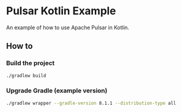 # Pulsar Kotlin Example

An example of how to use Apache Pulsar in Kotlin.

## How to

### Build the project

```bash
./gradlew build

```

### Upgrade Gradle (example version)

```bash
./gradlew wrapper --gradle-version 8.1.1 --distribution-type all

```